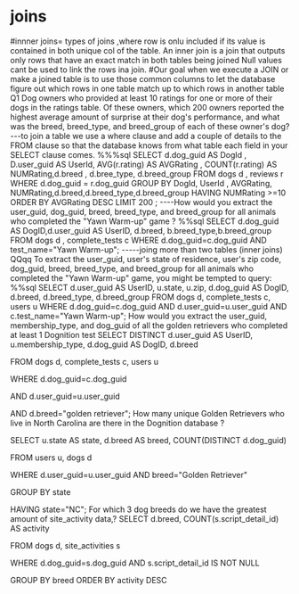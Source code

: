 # joins
#innner joins= types of joins ,where row is onlu included if its value is contained in both unique col of the table.
                An inner join is a join that outputs only rows that have an exact match in both tables being joined
Null values cant be used to link the rows ina join.
                #Our goal when we execute a JOIN or make a joined table is to use those common columns to let the database figure out which rows in one table match up to which rows in another table
                Q1 Dog owners who provided at least 10 ratings for one or more of their dogs in the ratings table. Of these owners, which 200 owners reported the highest average amount of surprise at their dog's performance, and what was the breed, breed_type, and breed_group of each of these owner's dog?
                ---to join a table we use a where clause and add a couple of details to the FROM clause so that the database knows from what table each field in your SELECT clause comes.
                %%%sql
SELECT d.dog_guid AS DogId , D.user_guid AS UserId, AVG(r.rating) AS AVGRating , COUNT(r.rating) AS NUMRating,d.breed , d.bree_type, d.breed_group
FROM dogs d , reviews r
WHERE d.dog_guid = r.dog_guid
GROUP BY DogId, UserId , AVGRating, NUMRating,d.breed,d.breed_type,d.breed_group
HAVING NUMRating >=10
ORDER BY AVGRating DESC
LIMIT 200 ;
----How would you extract the user_guid, dog_guid, breed, breed_type, and breed_group for all animals who completed the "Yawn Warm-up" game ?
%%sql
SELECT d.dog_guid AS DogID,d.user_guid AS UserID, d.breed, b.breed_type,b.breed_group
FROM dogs d , complete_tests c 
WHERE d.dog_guid=c.dog_guid AND test_name="Yawn Warm-up";
-----joing more than two tables (inner joins)
QQqq To extract the user_guid, user's state of residence, user's zip code, dog_guid, breed, breed_type, and breed_group for all animals who completed the "Yawn Warm-up" game, you might be tempted to query:
%%sql
SELECT d.user_guid AS UserID, u.state, u.zip, d.dog_guid AS DogID, d.breed, d.breed_type, d.breed_group
FROM dogs d, complete_tests c, users u
WHERE d.dog_guid=c.dog_guid 
   AND d.user_guid=u.user_guid
   AND c.test_name="Yawn Warm-up";
How would you extract the user_guid, membership_type, and dog_guid of all the golden retrievers who completed at least 1 Dognition test
SELECT DISTINCT d.user_guid AS UserID, u.membership_type, d.dog_guid AS DogID, d.breed 

FROM dogs d, complete_tests c, users u 

WHERE d.dog_guid=c.dog_guid 

AND d.user_guid=u.user_guid   

AND d.breed="golden retriever";
How many unique Golden Retrievers who live in North Carolina are there in the Dognition database ?

SELECT u.state AS state, d.breed AS breed, COUNT(DISTINCT d.dog_guid)

 
 FROM users u, dogs d 

WHERE d.user_guid=u.user_guid AND breed="Golden Retriever"

GROUP BY state 

HAVING state="NC";
   For which 3 dog breeds do we have the greatest amount of site_activity data,?
   SELECT d.breed, COUNT(s.script_detail_id) AS activity 

FROM dogs d, site_activities s 

WHERE d.dog_guid=s.dog_guid AND s.script_detail_id IS NOT NULL 

GROUP BY breed ORDER BY activity DESC


   
  
